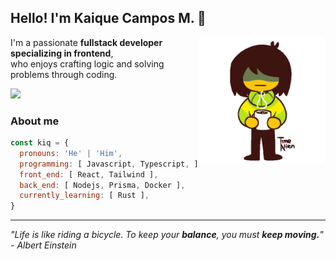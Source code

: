 ## Hello! I'm Kaique Campos M. 👋  

<img src="./kris.gif" align="right" width="40%"/>
<p>
  I'm a passionate <strong>fullstack developer specializing in frontend</strong>, <br/>
  who enjoys crafting logic and solving problems through coding. 
</p>

<a href="https://linkedin.com/in/kaiquecamposm" target="_blank">
  <img src="https://img.shields.io/badge/LinkedIn-%230077B5?style=for-the-badge&logo=linkedin&logoColor=white" target="_blank"/>
</a>

### About me

```js
const kiq = {
  pronouns: 'He' | 'Him',
  programming: [ Javascript, Typescript, ],
  front_end: [ React, Tailwind ],
  back_end: [ Nodejs, Prisma, Docker ],
  currently_learning: [ Rust ],
}
```

---

<em> "Life is like riding a bicycle. To keep your **balance**, you must **keep moving.**" - Albert Einstein </em>
